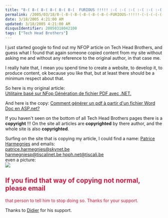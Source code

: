 ```yaml
---
title: "8-( 8-( 8-( 8-( 8-( 8-(  FURIOUS !!!!! :-( :-( :-( :-( :-( :-( :-( "
permalink: /2005/03/18/8-(-8-(-8-(-8-(-8-(-8-(-FURIOUS-!!!!!-(-(-(-(-(-(-(-/
date: 3/18/2005 4:21:00 AM
updated: 3/18/2005 4:21:00 AM
disqusIdentifier: 20050318042100
tags: ["Tech Head Brothers"]
---
```




I just started google to find out my NFOP article on Tech Head Brothers, and 
guess what I found that again someone copied content from my site without asking 
me and without any reference to the original author, in that case me.
<!-- more -->

I really hate that, I mean you spend time to create a website, to develop it, 
to produce content, ok because you like that, but at least there should be a 
minimum respect about that.

So here is my original article:  
[Utilitaire basé sur NFop Génération de fichier PDF avec .NET.](http://www.techheadbrothers.com/DesktopDefault.aspx?tabindex=1&tabid=7&AId=20)

And here is the copy: [Comment générer un pdf à partir d'un fichier Word Doc en ASP.net?](http://harmegniesp.phidji.com/pdf_doc.htm)

If you haven't seen on the bottom of all Tech Head Brothers pages there 
is a **copyright** !!! On the site all articles are 
**copyrighted** by there author, and the whole site is also 
**copyrighted**.

Surfing on the site that is copying my article, I could find a name: [Patrice 
Harmegnies](http://harmegniesp.phidji.com/curriculum/cv.asp) and emails:  
[patrice.harmegnies@skynet.be](mailto:patrice.harmegnies@skynet.be?subject=Re%20CV)  
[harmegniesp@tiscalinet.be ](mailto:harmegniesp@tiscalinet.be?subject=Re%20CV)[hpph.net@tiscali.be](mailto:hpph.net@tiscali.be)  
even a picture:  
![](http://harmegniesp.phidji.com/images/article.gif)

## <font color="crimson">If you find that way of copying not normal, please email 
that person to tell him to stop doing so. Thanks for your support.</font>

Thanks to [Didier](http://www.didierbeck.com/2005_03_01_blogs.php#111109211361313891) for his support.
